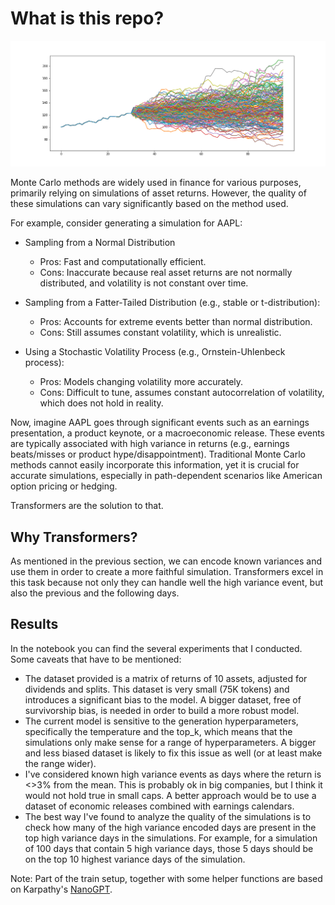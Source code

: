 # What is this repo?
![Simulation](./simulation.png)

Monte Carlo methods are widely used in finance for various purposes, primarily relying on simulations of asset returns. However, the quality of these simulations can vary significantly based on the method used.

For example, consider generating a simulation for AAPL:

- Sampling from a Normal Distribution
  - Pros: Fast and computationally efficient.
  - Cons: Inaccurate because real asset returns are not normally distributed, and volatility is not constant over time.
  
- Sampling from a Fatter-Tailed Distribution (e.g., stable or t-distribution):
  - Pros: Accounts for extreme events better than normal distribution.
  - Cons: Still assumes constant volatility, which is unrealistic.

- Using a Stochastic Volatility Process (e.g., Ornstein-Uhlenbeck process):

  - Pros: Models changing volatility more accurately.
  - Cons: Difficult to tune, assumes constant autocorrelation of volatility, which does not hold in reality.

Now, imagine AAPL goes through significant events such as an earnings presentation, a product keynote, or a macroeconomic release. These events are typically associated with high variance in returns (e.g., earnings beats/misses or product hype/disappointment). Traditional Monte Carlo methods cannot easily incorporate this information, yet it is crucial for accurate simulations, especially in path-dependent scenarios like American option pricing or hedging.

Transformers are the solution to that.

## Why Transformers?
As mentioned in the previous section, we can encode known variances and use them in order to create a more faithful simulation. Transformers excel in this task because not only they can handle well the high variance event, but also the previous and the following days.

## Results
In the notebook you can find the several experiments that I conducted. Some caveats that have to be mentioned:
- The dataset provided is a matrix of returns of 10 assets, adjusted for dividends and splits. This dataset is very small (75K tokens) and introduces a significant bias to the model. A bigger dataset, free of survivorship bias, is needed in order to build a more robust model.
- The current model is sensitive to the generation hyperparameters, specifically the temperature and the top_k, which means that the simulations only make sense for a range of hyperparameters. A bigger and less biased dataset is likely to fix this issue as well (or at least make the range wider).
- I've considered known high variance events as days where the return is <>3% from the mean. This is probably ok in big companies, but I think it would not hold true in small caps. A better approach would be to use a dataset of economic releases combined with earnings calendars.
- The best way I've found to analyze the quality of the simulations is to check how many of the high variance encoded days are present in the top high variance days in the simulations. For example, for a simulation of 100 days that contain 5 high variance days, those 5 days should be on the top 10 highest variance days of the simulation.

Note: Part of the train setup, together with some helper functions are based on Karpathy's [NanoGPT](https://github.com/karpathy/nanoGPT/tree/master).

